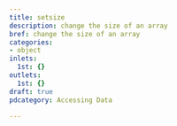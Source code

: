 ```yaml
---
title: setsize
description: change the size of an array
bref: change the size of an array
categories:
- object
inlets:
  1st: {}
outlets:
  1st: {}
draft: true
pdcategory: Accessing Data

---
```


